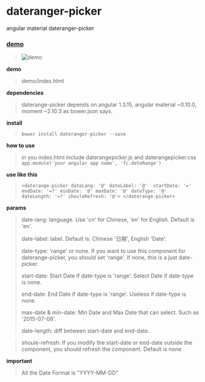 # dateranger-picker
angular material dateranger-picker

### [demo](http://blog.0xfc.cn/2015/08/20/daterange-picker/) ###
> ![demo](http://7xl1b4.com1.z0.glb.clouddn.com/material-daterangepicker.png)

**demo**

> demo/index.html

**dependencies**
> daterange-picker depends on angular 1.3.15, angular material ~0.10.0, moment ~2.10.3 as bower.json says.

**install**
> `bower install dateranger-picker --save`

**how to use**

> in you index.html include daterangepicker.js and daterangepicker.css
> `app.module('your angular app name', 'fc.dateRange')`

**use like this**

> `<daterange-picker dateLang: '@' dateLabel: '@'  startDate: '=' endDate: '=?' minDate: '@' maxDate: '@' dateType: '@' dateLength: '=?' shouleRefresh: '@'>
</daterange-picker>`

**params**
> date-lang: language. Use 'cn' for Chinese, 'en' for English. Default is 'en'.
> 
> date-label: label. Default is: Chinese '日期', English 'Date'.
> 
> date-type: 'range' or none. If you want to use this component for daterange-picker, you should set 'range'. If none, this is a just date-picker.
>  
>   start-date:  Start Date if date-type is 'range'. Select Date if date-type is none.
>  
>   end-date: End Date if date-type is 'range'. Useless if date-type is none.
>   
>   max-date & min-date: Min Date and Max Date that can select. Such as '2015-07-08'.
>  
>   date-length: diff between start-date and end-date.

>   shoule-refresh: If you modify the start-date or end-date outside the component, you should refresh the component. Default is none

**important**

> All the Date Format is "YYYY-MM-DD"
